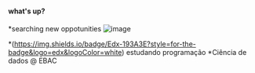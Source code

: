 #### what's up? <h4>


*searching new oppotunities ![image](https://github.com/user-attachments/assets/969cb883-031e-4270-8ec3-830ed561a41b)

*(https://img.shields.io/badge/Edx-193A3E?style=for-the-badge&logo=edx&logoColor=white) estudando programação
*Ciência de dados @ EBAC
